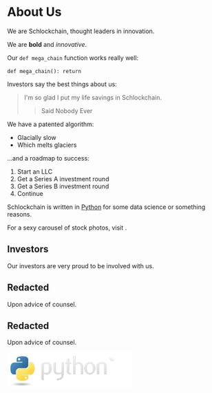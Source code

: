 # About Us

We are Schlockchain, thought leaders in innovation.

We are **bold** and *innovative*.

Our `def mega_chain` function works really well:

    def mega_chain(): return

Investors say the best things about us:

> I'm so glad I put my life savings in Schlockchain.
> > Said Nobody Ever

We have a patented algorithm:
- Glacially slow
- Which melts glaciers

...and a roadmap to success:

1. Start an LLC
2. Get a Series A investment round
3. Get a Series B investment round
4. Continue

Schlockchain is written in [Python](https://www.python.org/) for some 
data science or something reasons.

For a sexy carousel of stock photos, visit [](./index).

## Investors

Our investors are very proud to be involved with us.

## Redacted

Upon advice of counsel.

## Redacted

Upon advice of counsel.

![Python Logo](python-logo.png)
